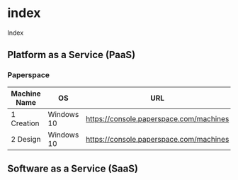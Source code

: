 # index
Index


## Platform as a Service (PaaS)

### Paperspace

| Machine Name | OS         | URL                                     |
|--------------|------------|-----------------------------------------|
| 1 Creation   | Windows 10 | https://console.paperspace.com/machines |
| 2 Design     | Windows 10 | https://console.paperspace.com/machines |

## Software as a Service (SaaS)

